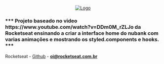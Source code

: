 <!-- PROJECT LOGO -->
<br />
<p align="center">
  <a href="https://rocketseat.com.br">
    <img src="https://s3-sa-east-1.amazonaws.com/rocketseat-cdn/rocketseat_logo_roxa.png" alt="Logo">
  </a>

  <h3>*** Projeto baseado no video https://www.youtube.com/watch?v=DDm0M_rZLJo da Rocketseat ensinando a criar a interface home do nubank com varias animações e mostrando os styled.components e hooks. ***</h3>
</p>

Rocketseat - [Github](https://github.com/rocketseat) - **oi@rocketseat.com.br**
